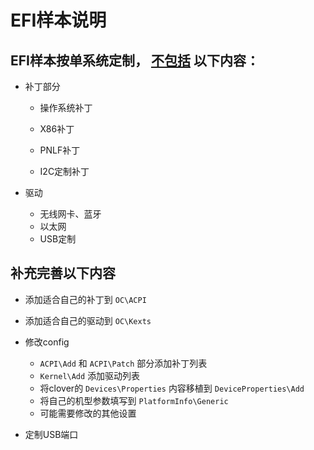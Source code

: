 # EFI样本说明

## EFI样本按单系统定制， <u>不包括</u> 以下内容：

- 补丁部分

  - 操作系统补丁

  - X86补丁
  - PNLF补丁
  - I2C定制补丁

- 驱动

  - 无线网卡、蓝牙
  - 以太网
  - USB定制



## 补充完善以下内容

- 添加适合自己的补丁到 `OC\ACPI` 

- 添加适合自己的驱动到 `OC\Kexts` 
- 修改config
  -  `ACPI\Add` 和 `ACPI\Patch` 部分添加补丁列表
  -  `Kernel\Add` 添加驱动列表
  - 将clover的 `Devices\Properties` 内容移植到 `DeviceProperties\Add` 
  - 将自己的机型参数填写到 `PlatformInfo\Generic` 
  - 可能需要修改的其他设置

- 定制USB端口